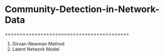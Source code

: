 # Community-Detection-in-Network-Data
==========================================

1. Girvan-Newman Method
2. Latent Network Model

